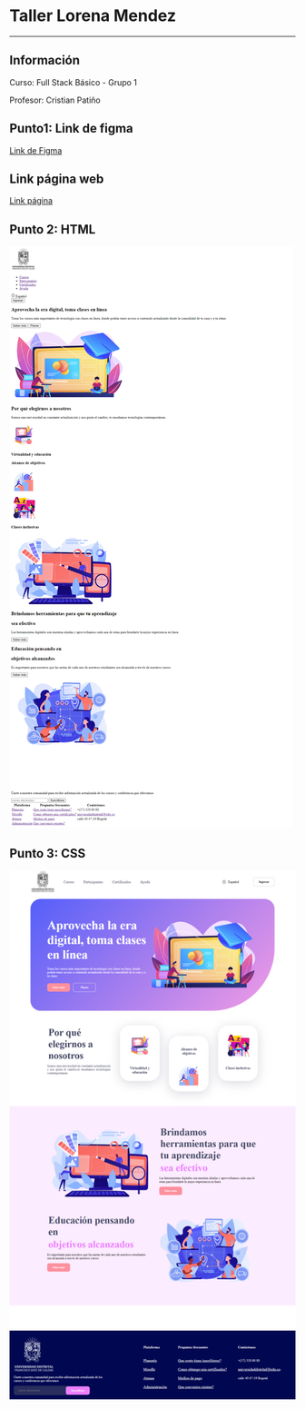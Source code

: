 <h1>Taller Lorena Mendez</h1>
<hr>

<h2>Información</h2>
<p>Curso: Full Stack Básico - Grupo 1<p>
<p>Profesor: Cristian Patiño<p>

<h2>Punto1: Link de figma</h2>
<a href="https://www.figma.com/file/bDwWepBPFpjJ3QLSrHfZrW/Figma-exercise?type=design&node-id=14-105&t=aAVpOWMCNEwqTQv8-0">Link de Figma </a>

<br>

<h2>Link página web</h2>
<a href="https://lorehm18.github.io/Taller-9-full-stack/">Link página</a>

<h2>Punto 2: HTML</h2>
<img src="./public/images/html.png"
alt="html">

<h2>Punto 3: CSS</h2>
<img src="./public/images/css.png"
alt="css">
